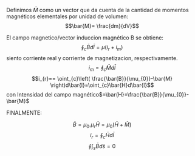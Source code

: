 Definimos $\bar{M}$ como un vector que da cuenta de la cantidad de momentos magnéticos elementales por unidad de volumen:
$$\bar{M}= \frac{dm}{dV}$$

El campo magnetico/vector induccion magnético B se obtiene:
$$\oint_{c}\bar{B}d\bar{l}=\mu(i_{r}+i_{m})$$
siento corriente real y corriente de magnetizacion, respectivamente.
$$i_{m}= \oint_{c}\bar{M}d\bar{l}$$
$$i_{r}== \oint_{c}\left( \frac{\bar{B}}{\mu_{0}}-\bar{M} \right)d\bar{l}=\oint_{c}\bar{H}d\bar{l}$$
con Intensidad del campo magnético$=\bar{H}=\frac{\bar{B}}{\mu_{0}}-\bar{M}$ 

FINALMENTE:

$$\bar{B}=\mu_{0}.\mu_{r} \bar{H}= \mu_{0}(\bar{H}+\bar{M})$$
$$i_{r}=\oint_{c}\bar{H}d\bar{l}$$
$$\oint\int_{s}\bar{B}d\bar{s}=0$$